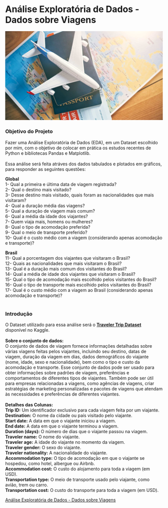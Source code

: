 # Análise Exploratória de Dados - Dados sobre Viagens

![imagem_trip](https://github.com/wagnermoraesjr/Analise-de-Dados-sobre-Viagens/blob/main/imagem_trip.jpg)

### **Objetivo do Projeto**

Fazer uma Análise Exploratória de Dados (EDA), em um Dataset escolhido por mim, com o objetivo de colocar em prática os estudos recentes de Python e bibliotecas Pandas e Matplotlib.<br><br>
Essa análise será feita atráves dos dados tabulados e plotados em gráficos, para responder as seguintes questões:<br>

**Global**<br>
1- Qual a primeira e última data de viagem registrada?<br>
2- Qual o destino mais visitado?<br>
3- Desse destino mais visitado, quais foram as nacionalidades que mais visitaram?<br>
4- Qual a duração média das viagens?<br>
5- Qual a duração de viagem mais comum?<br>
6- Qual a média da idade dos viajantes?<br>
7- Quem viaja mais, homens ou mulheres?<br>
8- Qual o tipo de acomodação preferida?<br>
9- Qual o meio de transporte preferido?<br>
10- Qual é o custo médio com a viagem (considerando apenas acomodação e transporte)?<br>

**Brasil**<br>
11- Qual a porcentagem dos viajantes que visitaram o Brasil?<br>
12- Quais as nacionalidades que mais visitaram o Brasil?<br>
13- Qual é a duração mais comum dos visitantes do Brasil?<br>
14- Qual a média de idade dos viajantes que visitaram o Brasil?<br>
15- Qual o tipo de acomodação mais escolhido pelos visitantes do Brasil?<br>
16- Qual o tipo de transporte mais escolhido pelos visitantes do Brasil?<br>
17- Qual é o custo médio com a viagem ao Brasil (considerando apenas acomodação e transporte)?<br><br>

### **Introdução**

O Dataset utilizado para essa análise será o **[Traveler Trip Dataset](https://www.kaggle.com/datasets/rkiattisak/traveler-trip-data?resource=download)** disponível no Kaggle.<br><br>
**Sobre o conjunto de dados:**<br>
O conjunto de dados de viagem fornece informações detalhadas sobre várias viagens feitas pelos viajantes, incluindo seu destino, datas de viagem, duração da viagem em dias, dados demográficos do viajante (nome, idade, sexo e nacionalidade), bem como o tipo e custo da acomodação e transporte. Esse conjunto de dados pode ser usado para obter informações sobre padrões de viagem, preferências e comportamentos de diferentes tipos de viajantes. Também pode ser útil para empresas relacionadas a viagens, como agências de viagens, criar estratégias de marketing personalizadas e pacotes de viagens que atendam às necessidades e preferências de diferentes viajantes.<br><br>
**Detalhes das Colunas:**<br>
**Trip ID:** Um identificador exclusivo para cada viagem feita por um viajante.<br>
**Destination:** O nome da cidade ou país visitado pelo viajante.<br>
**Start date:** A data em que o viajante iniciou a viagem.<br>
**End date:** A data em que o viajante terminou a viagem.<br>
**Duration (days):** O número de dias que o viajante passou na viagem.<br>
**Traveler name:** O nome do viajante.<br>
**Traveler age:** A idade do viajante no momento da viagem.<br>
**Traveler gender:** O sexo do viajante.<br>
**Traveler nationality:** A nacionalidade do viajante.<br>
**Accommodation type:** O tipo de acomodação em que o viajante se hospedou, como hotel, albergue ou Airbnb.<br>
**Accommodation cost:** O custo do alojamento para toda a viagem (em USD).<br>
**Transportation type:** O meio de transporte usado pelo viajante, como avião, trem ou carro.<br>
**Transportation cost:** O custo do transporte para toda a viagem (em USD).

[Análise Exploratória de Dados - Dados sobre Viagens](https://github.com/wagnermoraesjr/Analise-de-Dados-sobre-Viagens/blob/main/Analise_de_Dados_-_Dados_sobre_Viagens_github.ipynb)
